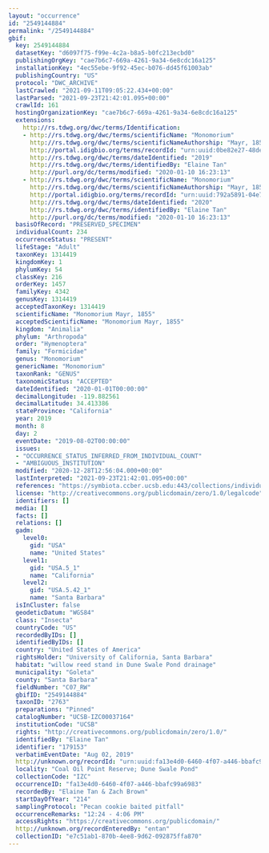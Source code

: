 ```yaml
---
layout: "occurrence"
id: "2549144884"
permalink: "/2549144884"
gbif:
  key: 2549144884
  datasetKey: "d6097f75-f99e-4c2a-b8a5-b0fc213ecbd0"
  publishingOrgKey: "cae7b6c7-669a-4261-9a34-6e8cdc16a125"
  installationKey: "4ec55ebe-9f92-45ec-b076-dd45f61003ab"
  publishingCountry: "US"
  protocol: "DWC_ARCHIVE"
  lastCrawled: "2021-09-11T09:05:22.434+00:00"
  lastParsed: "2021-09-23T21:42:01.095+00:00"
  crawlId: 161
  hostingOrganizationKey: "cae7b6c7-669a-4261-9a34-6e8cdc16a125"
  extensions:
    http://rs.tdwg.org/dwc/terms/Identification:
    - http://rs.tdwg.org/dwc/terms/scientificName: "Monomorium"
      http://rs.tdwg.org/dwc/terms/scientificNameAuthorship: "Mayr, 1855"
      http://portal.idigbio.org/terms/recordId: "urn:uuid:0be82e27-48de-455a-9b5d-5ef317964021"
      http://rs.tdwg.org/dwc/terms/dateIdentified: "2019"
      http://rs.tdwg.org/dwc/terms/identifiedBy: "Elaine Tan"
      http://purl.org/dc/terms/modified: "2020-01-10 16:23:13"
    - http://rs.tdwg.org/dwc/terms/scientificName: "Monomorium"
      http://rs.tdwg.org/dwc/terms/scientificNameAuthorship: "Mayr, 1855"
      http://portal.idigbio.org/terms/recordId: "urn:uuid:792a5891-04e7-4743-95ef-6e4dc590c832"
      http://rs.tdwg.org/dwc/terms/dateIdentified: "2020"
      http://rs.tdwg.org/dwc/terms/identifiedBy: "Elaine Tan"
      http://purl.org/dc/terms/modified: "2020-01-10 16:23:13"
  basisOfRecord: "PRESERVED_SPECIMEN"
  individualCount: 234
  occurrenceStatus: "PRESENT"
  lifeStage: "Adult"
  taxonKey: 1314419
  kingdomKey: 1
  phylumKey: 54
  classKey: 216
  orderKey: 1457
  familyKey: 4342
  genusKey: 1314419
  acceptedTaxonKey: 1314419
  scientificName: "Monomorium Mayr, 1855"
  acceptedScientificName: "Monomorium Mayr, 1855"
  kingdom: "Animalia"
  phylum: "Arthropoda"
  order: "Hymenoptera"
  family: "Formicidae"
  genus: "Monomorium"
  genericName: "Monomorium"
  taxonRank: "GENUS"
  taxonomicStatus: "ACCEPTED"
  dateIdentified: "2020-01-01T00:00:00"
  decimalLongitude: -119.882561
  decimalLatitude: 34.413386
  stateProvince: "California"
  year: 2019
  month: 8
  day: 2
  eventDate: "2019-08-02T00:00:00"
  issues:
  - "OCCURRENCE_STATUS_INFERRED_FROM_INDIVIDUAL_COUNT"
  - "AMBIGUOUS_INSTITUTION"
  modified: "2020-12-28T12:56:04.000+00:00"
  lastInterpreted: "2021-09-23T21:42:01.095+00:00"
  references: "https://symbiota.ccber.ucsb.edu:443/collections/individual/index.php?occid=179153"
  license: "http://creativecommons.org/publicdomain/zero/1.0/legalcode"
  identifiers: []
  media: []
  facts: []
  relations: []
  gadm:
    level0:
      gid: "USA"
      name: "United States"
    level1:
      gid: "USA.5_1"
      name: "California"
    level2:
      gid: "USA.5.42_1"
      name: "Santa Barbara"
  isInCluster: false
  geodeticDatum: "WGS84"
  class: "Insecta"
  countryCode: "US"
  recordedByIDs: []
  identifiedByIDs: []
  country: "United States of America"
  rightsHolder: "University of California, Santa Barbara"
  habitat: "willow reed stand in Dune Swale Pond drainage"
  municipality: "Goleta"
  county: "Santa Barbara"
  fieldNumber: "C07_RW"
  gbifID: "2549144884"
  taxonID: "2763"
  preparations: "Pinned"
  catalogNumber: "UCSB-IZC00037164"
  institutionCode: "UCSB"
  rights: "http://creativecommons.org/publicdomain/zero/1.0/"
  identifiedBy: "Elaine Tan"
  identifier: "179153"
  verbatimEventDate: "Aug 02, 2019"
  http://unknown.org/recordId: "urn:uuid:fa13e4d0-6460-4f07-a446-bbafc99a6983"
  locality: "Coal Oil Point Reserve; Dune Swale Pond"
  collectionCode: "IZC"
  occurrenceID: "fa13e4d0-6460-4f07-a446-bbafc99a6983"
  recordedBy: "Elaine Tan & Zach Brown"
  startDayOfYear: "214"
  samplingProtocol: "Pecan cookie baited pitfall"
  occurrenceRemarks: "12:24 - 4:06 PM"
  accessRights: "https://creativecommons.org/publicdomain/"
  http://unknown.org/recordEnteredBy: "entan"
  collectionID: "e7c51ab1-870b-4ee8-9d62-092875ffa870"
---
```

